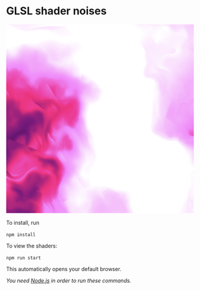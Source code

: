 # GLSL shader noises

![FBM noise](/src/assets/images/fbm.png)

To install, run

`npm install`

To view the shaders:

`npm run start`

This automatically opens your default browser.

*You need [Node.js](https://nodejs.org/en/) in order to run these commands.*
